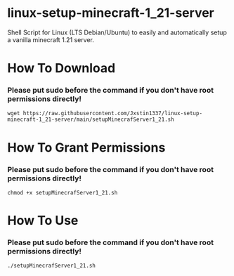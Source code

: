 # linux-setup-minecraft-1_21-server
Shell Script for Linux (LTS Debian/Ubuntu) to easily and automatically setup a vanilla minecraft 1.21 server.

# How To Download
### Please put sudo before the command if you don't have root permissions directly!
``wget https://raw.githubusercontent.com/Jxstin1337/linux-setup-minecraft-1_21-server/main/setupMinecrafServer1_21.sh``

# How To Grant Permissions
### Please put sudo before the command if you don't have root permissions directly!
``chmod +x setupMinecrafServer1_21.sh``

# How To Use
### Please put sudo before the command if you don't have root permissions directly!
``./setupMinecrafServer1_21.sh``
